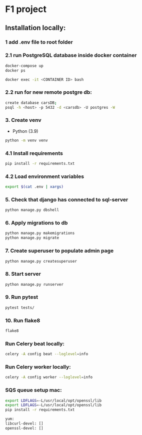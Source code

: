 # F1 project
## Installation locally: 
### 1 add .env file to root folder
### 2.1 run PostgreSQL database inside docker container

```bash
docker-compose up
docker ps

docker exec -it <CONTAINER ID> bash
``` 

### 2.2 run for new remote postgre db:
```bash
create database carsDB;
psql -h <host> -p 5432 -d <carsdb> -U postgres -W
```

### 3. Create venv
* Python (3.9)
```bash
python -m venv venv
```
### 4.1 Install requirements
```bash
pip install -r requirements.txt
```

### 4.2 Load environment variables
```bash
export $(cat .env | xargs)
```

### 5. Check that django has connected to sql-server 
```bash
python manage.py dbshell
```

### 6. Apply migrations to db
```bash
python manage.py makemigrations
python manage.py migrate
```

### 7. Create superuser to populate admin page
```bash
python manage.py createsuperuser
```

### 8. Start server
```bash
python manage.py runserver
```
### 9. Run pytest
```bash
pytest tests/
```

### 10. Run flake8
```bash
flake8
```

### Run Celery beat locally:
```bash
celery -A config beat --loglevel=info
```
### Run Celery worker locally:
```bash
celery -A config worker --loglevel=info
```

### SQS queue setup mac:
```bash
export LDFLAGS=-L/usr/local/opt/openssl/lib
export LDFLAGS=-L/usr/local/opt/openssl/lib
pip install -r requirements.txt

yum:
libcurl-devel: []
openssl-devel: []
```
